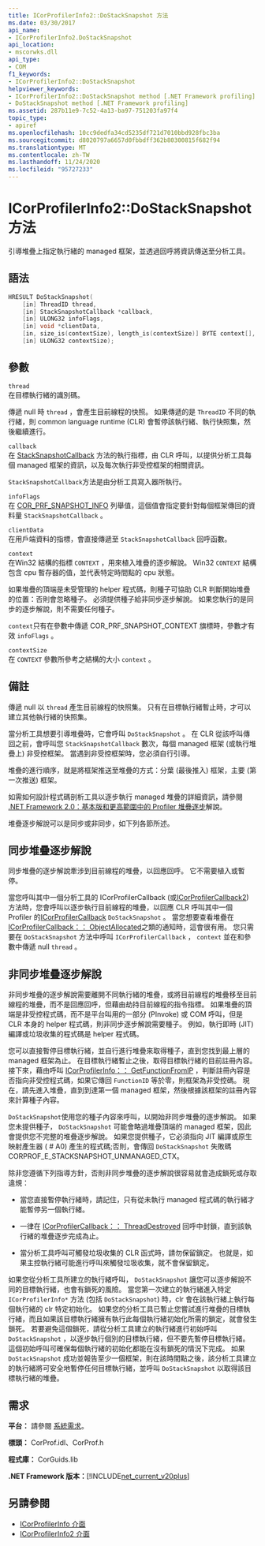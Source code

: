 ```yaml
---
title: ICorProfilerInfo2::DoStackSnapshot 方法
ms.date: 03/30/2017
api_name:
- ICorProfilerInfo2.DoStackSnapshot
api_location:
- mscorwks.dll
api_type:
- COM
f1_keywords:
- ICorProfilerInfo2::DoStackSnapshot
helpviewer_keywords:
- ICorProfilerInfo2::DoStackSnapshot method [.NET Framework profiling]
- DoStackSnapshot method [.NET Framework profiling]
ms.assetid: 287b11e9-7c52-4a13-ba97-751203fa97f4
topic_type:
- apiref
ms.openlocfilehash: 10cc9dedfa34cd5235df721d7010bbd928fbc3ba
ms.sourcegitcommit: d8020797a6657d0fbbdff362b80300815f682f94
ms.translationtype: MT
ms.contentlocale: zh-TW
ms.lasthandoff: 11/24/2020
ms.locfileid: "95727233"
---
```

# <a name="icorprofilerinfo2dostacksnapshot-method"></a>ICorProfilerInfo2::DoStackSnapshot 方法

引導堆疊上指定執行緒的 managed 框架，並透過回呼將資訊傳送至分析工具。  
  
## <a name="syntax"></a>語法  
  
```cpp  
HRESULT DoStackSnapshot(  
    [in] ThreadID thread,  
    [in] StackSnapshotCallback *callback,  
    [in] ULONG32 infoFlags,  
    [in] void *clientData,  
    [in, size_is(contextSize), length_is(contextSize)] BYTE context[],  
    [in] ULONG32 contextSize);  
```  
  
## <a name="parameters"></a>參數  

 `thread`  
 在目標執行緒的識別碼。  
  
 傳遞 null 時 `thread` ，會產生目前線程的快照。 如果傳遞的是 `ThreadID` 不同的執行緒，則 common language runtime (CLR) 會暫停該執行緒、執行快照集，然後繼續進行。  
  
 `callback`  
 在 [StackSnapshotCallback](stacksnapshotcallback-function.md) 方法的執行指標，由 CLR 呼叫，以提供分析工具每個 managed 框架的資訊，以及每次執行非受控框架的相關資訊。  
  
 `StackSnapshotCallback`方法是由分析工具寫入器所執行。  
  
 `infoFlags`  
 在 [COR_PRF_SNAPSHOT_INFO](cor-prf-snapshot-info-enumeration.md) 列舉值，這個值會指定要針對每個框架傳回的資料量 `StackSnapshotCallback` 。  
  
 `clientData`  
 在用戶端資料的指標，會直接傳遞至 `StackSnapshotCallback` 回呼函數。  
  
 `context`  
 在Win32 結構的指標 `CONTEXT` ，用來植入堆疊的逐步解說。 Win32 `CONTEXT` 結構包含 cpu 暫存器的值，並代表特定時間點的 cpu 狀態。  
  
 如果堆疊的頂端是未受管理的 helper 程式碼，則種子可協助 CLR 判斷開始堆疊的位置：否則會忽略種子。 必須提供種子給非同步逐步解說。 如果您執行的是同步的逐步解說，則不需要任何種子。  
  
 `context`只有在參數中傳遞 COR_PRF_SNAPSHOT_CONTEXT 旗標時，參數才有效 `infoFlags` 。  
  
 `contextSize`  
 在 `CONTEXT` 參數所參考之結構的大小 `context` 。  
  
## <a name="remarks"></a>備註  

 傳遞 null 以 `thread` 產生目前線程的快照集。 只有在目標執行緒暫止時，才可以建立其他執行緒的快照集。  
  
 當分析工具想要引導堆疊時，它會呼叫 `DoStackSnapshot` 。 在 CLR 從該呼叫傳回之前，會呼叫您 `StackSnapshotCallback` 數次，每個 managed 框架 (或執行堆疊上) 非受控框架。 當遇到非受控框架時，您必須自行引導。  
  
 堆疊的進行順序，就是將框架推送至堆疊的方式：分葉 (最後推入) 框架，主要 (第一次推送) 框架。  
  
 如需如何設計程式碼剖析工具以逐步執行 managed 堆疊的詳細資訊，請參閱 [.NET Framework 2.0：基本版和更高範圍中的 Profiler 堆疊逐步](/previous-versions/dotnet/articles/bb264782(v=msdn.10))解說。  
  
 堆疊逐步解說可以是同步或非同步，如下列各節所述。  
  
## <a name="synchronous-stack-walk"></a>同步堆疊逐步解說  

 同步堆疊的逐步解說牽涉到目前線程的堆疊，以回應回呼。 它不需要植入或暫停。  
  
 當您呼叫其中一個分析工具的 ICorProfilerCallback (或[ICorProfilerCallback2](icorprofilercallback2-interface.md)) 方法時，您會呼叫以逐步執行目前線程的堆疊，以回應 CLR 呼叫其中一個 Profiler 的[ICorProfilerCallback](icorprofilercallback-interface.md) `DoStackSnapshot` 。 當您想要查看堆疊在 [ICorProfilerCallback：： ObjectAllocated](icorprofilercallback-objectallocated-method.md)之類的通知時，這會很有用。 您只需要在 `DoStackSnapshot` 方法中呼叫 `ICorProfilerCallback` ， `context` 並在和參數中傳遞 null `thread` 。  
  
## <a name="asynchronous-stack-walk"></a>非同步堆疊逐步解說  

 非同步堆疊的逐步解說需要離開不同執行緒的堆疊，或將目前線程的堆疊移至目前線程的堆疊，而不是回應回呼，但藉由劫持目前線程的指令指標。 如果堆疊的頂端是非受控程式碼，而不是平台叫用的一部分 (PInvoke) 或 COM 呼叫，但是 CLR 本身的 helper 程式碼，則非同步逐步解說需要種子。 例如，執行即時 (JIT) 編譯或垃圾收集的程式碼是 helper 程式碼。  
  
 您可以直接暫停目標執行緒，並自行進行堆疊來取得種子，直到您找到最上層的 managed 框架為止。 在目標執行緒暫止之後，取得目標執行緒的目前註冊內容。 接下來，藉由呼叫 [ICorProfilerInfo：： GetFunctionFromIP](icorprofilerinfo-getfunctionfromip-method.md) ，判斷註冊內容是否指向非受控程式碼，如果它傳回 `FunctionID` 等於零，則框架為非受控碼。 現在，請先進入堆疊，直到到達第一個 managed 框架，然後根據該框架的註冊內容來計算種子內容。  
  
 `DoStackSnapshot`使用您的種子內容來呼叫，以開始非同步堆疊的逐步解說。 如果您未提供種子， `DoStackSnapshot` 可能會略過堆疊頂端的 managed 框架，因此會提供您不完整的堆疊逐步解說。 如果您提供種子，它必須指向 JIT 編譯或原生映射產生器 ( # A0) 產生的程式碼;否則，會傳回 `DoStackSnapshot` 失敗碼 CORPROF_E_STACKSNAPSHOT_UNMANAGED_CTX。  
  
 除非您遵循下列指導方針，否則非同步堆疊的逐步解說很容易就會造成鎖死或存取違規：  
  
- 當您直接暫停執行緒時，請記住，只有從未執行 managed 程式碼的執行緒才能暫停另一個執行緒。  
  
- 一律在 [ICorProfilerCallback：： ThreadDestroyed](icorprofilercallback-threaddestroyed-method.md) 回呼中封鎖，直到該執行緒的堆疊逐步完成為止。  
  
- 當分析工具呼叫可觸發垃圾收集的 CLR 函式時，請勿保留鎖定。 也就是，如果主控執行緒可能進行呼叫來觸發垃圾收集，就不會保留鎖定。  
  
 如果您從分析工具所建立的執行緒呼叫， `DoStackSnapshot` 讓您可以逐步解說不同的目標執行緒，也會有鎖死的風險。 當您第一次建立的執行緒進入特定 `ICorProfilerInfo*` 方法 (包括 `DoStackSnapshot`) 時，clr 會在該執行緒上執行每個執行緒的 clr 特定初始化。 如果您的分析工具已暫止您嘗試進行堆疊的目標執行緒，而且如果該目標執行緒擁有執行此每個執行緒初始化所需的鎖定，就會發生鎖死。 若要避免這個鎖死，請從分析工具建立的執行緒進行初始呼叫 `DoStackSnapshot` ，以逐步執行個別的目標執行緒，但不要先暫停目標執行緒。 這個初始呼叫可確保每個執行緒的初始化都能在沒有鎖死的情況下完成。 如果 `DoStackSnapshot` 成功並報告至少一個框架，則在該時間點之後，該分析工具建立的執行緒將可安全地暫停任何目標執行緒，並呼叫 `DoStackSnapshot` 以取得該目標執行緒的堆疊。  
  
## <a name="requirements"></a>需求  

 **平台：** 請參閱 [系統需求](../../get-started/system-requirements.md)。  
  
 **標頭：** CorProf.idl、CorProf.h  
  
 **程式庫：** CorGuids.lib  
  
 **.NET Framework 版本：**[!INCLUDE[net_current_v20plus](../../../../includes/net-current-v20plus-md.md)]  
  
## <a name="see-also"></a>另請參閱

- [ICorProfilerInfo 介面](icorprofilerinfo-interface.md)
- [ICorProfilerInfo2 介面](icorprofilerinfo2-interface.md)
